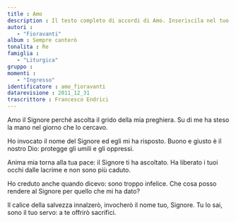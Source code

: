 ```yaml
--- 
title : Amo
description : Il testo completo di accordi di Amo. Inseriscila nel tuo canzoniere!
autori : 
   - "Fioravanti"
album : Sempre canterò
tonalita : Re
famiglia : 
   - "Liturgica"
gruppo : 
momenti : 
   - "Ingresso"
identificatore : amo_fioravanti
datarevisione : 2011_12_31
trascrittore : Francesco Endrici
--- 
```




Amo il Signore perché ascolta
il grido della mia preghiera.
Su di me ha steso la mano
nel giorno che lo cercavo. 


Ho invocato il nome del Signore 
ed egli mi ha risposto. 
Buono e giusto è il nostro Dio: 
protegge gli umili e gli oppressi.


Anima mia torna alla tua pace: 
il Signore ti ha ascoltato. 
Ha liberato i tuoi occhi dalle lacrime 
e non sono più caduto.


Ho creduto anche quando dicevo: 
sono troppo infelice. 
Che cosa posso rendere al Signore 
per quello che mi ha dato?


Il calice della salvezza innalzerò, 
invocherò il nome tuo, Signore. 
Tu lo sai, sono il tuo servo: 
a te offrirò sacrifici.


